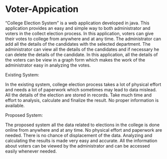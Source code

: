 # Voter-Appication
“College Election System” is a web application developed in java. This application provides an easy and simple way to both administrator and voters in the collect election process. In this application, voters can give their votes to college from anywhere and at any time. The administrator can add all the details of the candidates with the selected department. The administrator can view all the details of the candidates and if necessary he can delete the details of the candidate. In this application, all the details of the voters can be view in a graph form which makes the work of the administrator easy in analyzing the votes.

Existing System:

In the existing system, college election process takes a lot of physical effort and needs a lot of paperwork which sometimes may lead to data mislead. All the details of the election are stored in records. Take much time and effort to analysis, calculate and finalize the result. No proper information is available.

Proposed System:

The proposed system all the data related to elections in the college is done online from anywhere and at any time. No physical effort and paperwork are needed. There is no chance of displacement of the data. Analyzing and calculating the results is made very easy and accurate. All the information about voters can be viewed by the administrator and can be accessed easily whenever needed.
